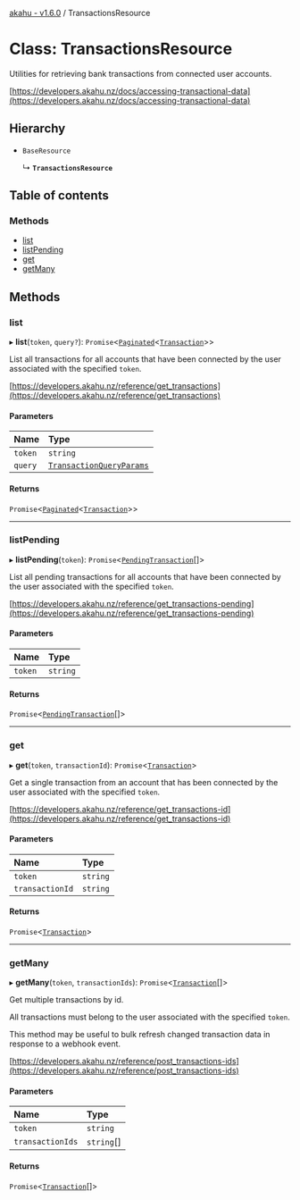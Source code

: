 [akahu - v1.6.0](../README.md) / TransactionsResource

# Class: TransactionsResource

Utilities for retrieving bank transactions from connected user accounts.

[https://developers.akahu.nz/docs/accessing-transactional-data](https://developers.akahu.nz/docs/accessing-transactional-data)

## Hierarchy

- `BaseResource`

  ↳ **`TransactionsResource`**

## Table of contents

### Methods

- [list](TransactionsResource.md#list)
- [listPending](TransactionsResource.md#listpending)
- [get](TransactionsResource.md#get)
- [getMany](TransactionsResource.md#getmany)

## Methods

### list

▸ **list**(`token`, `query?`): `Promise`<[`Paginated`](../README.md#paginated)<[`Transaction`](../README.md#transaction)\>\>

List all transactions for all accounts that have been connected by the user associated with the
specified `token`.

[https://developers.akahu.nz/reference/get_transactions](https://developers.akahu.nz/reference/get_transactions)

#### Parameters

| Name | Type |
| :------ | :------ |
| `token` | `string` |
| `query` | [`TransactionQueryParams`](../README.md#transactionqueryparams) |

#### Returns

`Promise`<[`Paginated`](../README.md#paginated)<[`Transaction`](../README.md#transaction)\>\>

___

### listPending

▸ **listPending**(`token`): `Promise`<[`PendingTransaction`](../README.md#pendingtransaction)[]\>

List all pending transactions for all accounts that have been connected by the user associated with the
specified `token`.

[https://developers.akahu.nz/reference/get_transactions-pending](https://developers.akahu.nz/reference/get_transactions-pending)

#### Parameters

| Name | Type |
| :------ | :------ |
| `token` | `string` |

#### Returns

`Promise`<[`PendingTransaction`](../README.md#pendingtransaction)[]\>

___

### get

▸ **get**(`token`, `transactionId`): `Promise`<[`Transaction`](../README.md#transaction)\>

Get a single transaction from an account that has been connected by the user associated with
the specified `token`.

[https://developers.akahu.nz/reference/get_transactions-id](https://developers.akahu.nz/reference/get_transactions-id)

#### Parameters

| Name | Type |
| :------ | :------ |
| `token` | `string` |
| `transactionId` | `string` |

#### Returns

`Promise`<[`Transaction`](../README.md#transaction)\>

___

### getMany

▸ **getMany**(`token`, `transactionIds`): `Promise`<[`Transaction`](../README.md#transaction)[]\>

Get multiple transactions by id.

All transactions must belong to the user associated with the specified `token`.

This method may be useful to bulk refresh changed transaction data
in response to a webhook event.

[https://developers.akahu.nz/reference/post_transactions-ids](https://developers.akahu.nz/reference/post_transactions-ids)

#### Parameters

| Name | Type |
| :------ | :------ |
| `token` | `string` |
| `transactionIds` | `string`[] |

#### Returns

`Promise`<[`Transaction`](../README.md#transaction)[]\>
